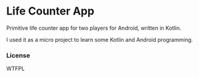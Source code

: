 # Life Counter App

Primitive life counter app for two players for Android, written in Kotlin.

I used it as a micro project to learn some Kotlin and Android programming.

### License

WTFPL
